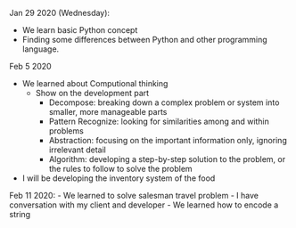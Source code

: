 Jan 29 2020 (Wednesday):
  
  - We learn basic Python concept
  - Finding some differences between Python and other programming language.
  
Feb 5 2020 
  - We learned about Computional thinking
    + Show on the development part
      * Decompose: breaking down a complex problem or system into smaller, more manageable parts
      * Pattern Recognize: looking for similarities among and within problems
      * Abstraction: focusing on the important information only, ignoring irrelevant detail
      * Algorithm: developing a step-by-step solution to the problem, or the rules to follow to solve the problem
  - I will be developing the inventory system of the food 
 
 Feb 11 2020:
    - We learned to solve salesman travel problem
    - I have conversation with my client and developer
    - We learned how to encode a string
    
  
